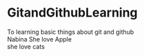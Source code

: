 # GitandGithubLearning
To learning basic things about git and github <br> Nabina
She love Apple <br> she love cats